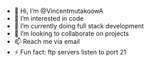 - 👋 Hi, I’m @VincentmutakoowA
- 👀 I’m interested in code
- 🌱 I’m currently doing full stack development
- 💞️ I’m looking to collaborate on projects
- 📫 Reach me via email
- ⚡ Fun fact: ftp servers listen to port 21
<!---
VincentmutakoowA/VincentmutakoowA is a ✨ special ✨ repository because its `README.md` (this file) appears on your GitHub profile.
You can click the Preview link to take a look at your changes.
--->
